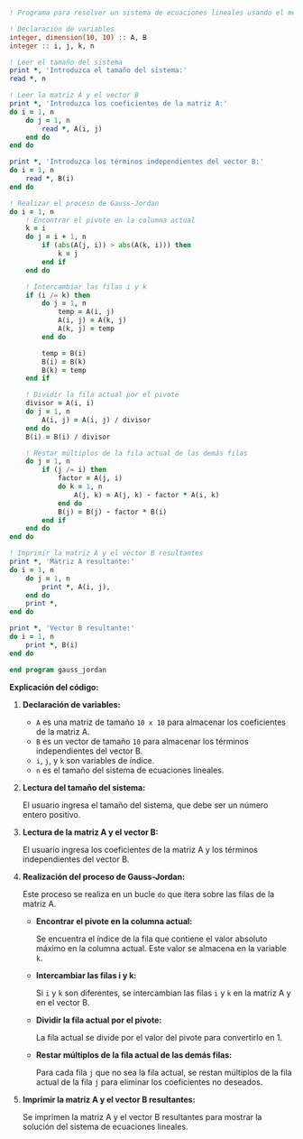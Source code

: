 ```fortran

! Programa para resolver un sistema de ecuaciones lineales usando el método de Gauss-Jordan.

! Declaración de variables
integer, dimension(10, 10) :: A, B
integer :: i, j, k, n

! Leer el tamaño del sistema
print *, 'Introduzca el tamaño del sistema:'
read *, n

! Leer la matriz A y el vector B
print *, 'Introduzca los coeficientes de la matriz A:'
do i = 1, n
    do j = 1, n
        read *, A(i, j)
    end do
end do

print *, 'Introduzca los términos independientes del vector B:'
do i = 1, n
    read *, B(i)
end do

! Realizar el proceso de Gauss-Jordan
do i = 1, n
    ! Encontrar el pivote en la columna actual
    k = i
    do j = i + 1, n
        if (abs(A(j, i)) > abs(A(k, i))) then
            k = j
        end if
    end do

    ! Intercambiar las filas i y k
    if (i /= k) then
        do j = 1, n
            temp = A(i, j)
            A(i, j) = A(k, j)
            A(k, j) = temp
        end do

        temp = B(i)
        B(i) = B(k)
        B(k) = temp
    end if

    ! Dividir la fila actual por el pivote
    divisor = A(i, i)
    do j = 1, n
        A(i, j) = A(i, j) / divisor
    end do
    B(i) = B(i) / divisor

    ! Restar múltiplos de la fila actual de las demás filas
    do j = 1, n
        if (j /= i) then
            factor = A(j, i)
            do k = 1, n
                A(j, k) = A(j, k) - factor * A(i, k)
            end do
            B(j) = B(j) - factor * B(i)
        end if
    end do
end do

! Imprimir la matriz A y el vector B resultantes
print *, 'Matriz A resultante:'
do i = 1, n
    do j = 1, n
        print *, A(i, j),
    end do
    print *,
end do

print *, 'Vector B resultante:'
do i = 1, n
    print *, B(i)
end do

end program gauss_jordan

```

**Explicación del código:**

1. **Declaración de variables:**

    - `A` es una matriz de tamaño `10 x 10` para almacenar los coeficientes de la matriz A.
    - `B` es un vector de tamaño `10` para almacenar los términos independientes del vector B.
    - `i`, `j`, y `k` son variables de índice.
    - `n` es el tamaño del sistema de ecuaciones lineales.

2. **Lectura del tamaño del sistema:**

    El usuario ingresa el tamaño del sistema, que debe ser un número entero positivo.

3. **Lectura de la matriz A y el vector B:**

    El usuario ingresa los coeficientes de la matriz A y los términos independientes del vector B.

4. **Realización del proceso de Gauss-Jordan:**

    Este proceso se realiza en un bucle `do` que itera sobre las filas de la matriz A.

    - **Encontrar el pivote en la columna actual:**

        Se encuentra el índice de la fila que contiene el valor absoluto máximo en la columna actual. Este valor se almacena en la variable `k`.

    - **Intercambiar las filas i y k:**

        Si `i` y `k` son diferentes, se intercambian las filas `i` y `k` en la matriz A y en el vector B.

    - **Dividir la fila actual por el pivote:**

        La fila actual se divide por el valor del pivote para convertirlo en 1.

    - **Restar múltiplos de la fila actual de las demás filas:**

        Para cada fila `j` que no sea la fila actual, se restan múltiplos de la fila actual de la fila `j` para eliminar los coeficientes no deseados.

5. **Imprimir la matriz A y el vector B resultantes:**

    Se imprimen la matriz A y el vector B resultantes para mostrar la solución del sistema de ecuaciones lineales.